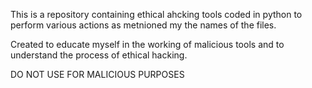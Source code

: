 This is a repository containing ethical ahcking tools coded in python to perform various actions as metnioned my the names of the files.

Created to educate myself in the working of malicious tools and to understand the process of ethical hacking.

DO NOT USE FOR MALICIOUS PURPOSES
